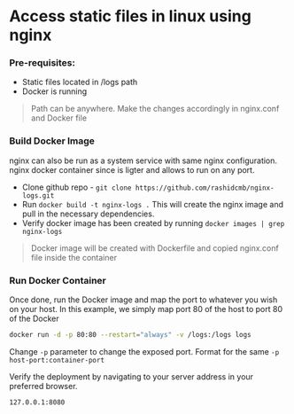 # Access static files in linux using nginx 

### Pre-requisites:
 - Static files located in /logs path 
 - Docker is running 
 > Path can be anywhere. Make the changes accordingly in nginx.conf and Docker file


### Build Docker Image

nginx can also be run as a system service with same nginx configuration. nginx docker container since is ligter and allows to run on any port.  

  - Clone github repo - `git clone https://github.com/rashidcmb/nginx-logs.git`
  - Run `docker build -t nginx-logs .` 
        This will create the nginx image and pull in the necessary dependencies. 
  - Verify docker image has been created by running `docker images | grep nginx-logs`
 
> Docker image will be created with Dockerfile and copied nginx.conf file inside the container

### Run Docker Container
Once done, run the Docker image and map the port to whatever you wish on your host. In this example, we simply map port 80 of the host to port 80 of the Docker

```sh
docker run -d -p 80:80 --restart="always" -v /logs:/logs logs
```
Change `-p` parameter to change the exposed port. Format for the same `-p host-port:container-port`

Verify the deployment by navigating to your server address in your preferred browser.
```sh
127.0.0.1:8080
```

